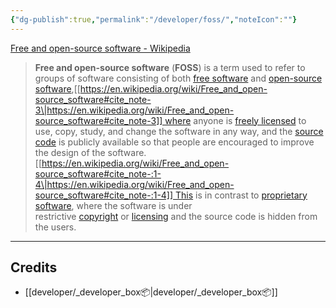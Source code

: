 ```yaml
---
{"dg-publish":true,"permalink":"/developer/foss/","noteIcon":""}
---
```




[Free and open-source software - Wikipedia](https://en.wikipedia.org/wiki/Free_and_open-source_software)

> **Free and open-source software** (**FOSS**) is a term used to refer to groups of software consisting of both [free software](https://en.wikipedia.org/wiki/Free_software "Free software") and [open-source software](https://en.wikipedia.org/wiki/Open-source_software "Open-source software"),[[https://en.wikipedia.org/wiki/Free_and_open-source_software#cite_note-3\|https://en.wikipedia.org/wiki/Free_and_open-source_software#cite_note-3]] where anyone is [freely licensed](https://en.wikipedia.org/wiki/Open-source_license "Open-source license") to use, copy, study, and change the software in any way, and the [source code](https://en.wikipedia.org/wiki/Source_code "Source code") is publicly available so that people are encouraged to improve the design of the software.[[https://en.wikipedia.org/wiki/Free_and_open-source_software#cite_note-:1-4\|https://en.wikipedia.org/wiki/Free_and_open-source_software#cite_note-:1-4]] This is in contrast to [proprietary software](https://en.wikipedia.org/wiki/Proprietary_software "Proprietary software"), where the software is under restrictive [copyright](https://en.wikipedia.org/wiki/Copyright "Copyright") or [licensing](https://en.wikipedia.org/wiki/Software_license "Software license") and the source code is hidden from the users.


---
## Credits
- [[developer/_developer_box📦\|developer/_developer_box📦]]